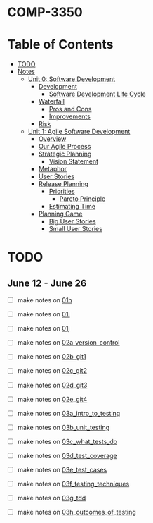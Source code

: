 # COMP-3350
Table of Contents
=================
* [TODO](#TODO)
* [Notes](Notes)
  * [Unit 0: Software Development](Notes/unit_0_software_development.md)
    * [Development](Notes/unit_0_software_development.md#development)
      * [Software Development Life Cycle](Notes/unit_0_software_development.md#software-development-life-cycle)
    * [Waterfall](Notes/unit_0_software_development.md#waterfall)
      * [Pros and Cons](Notes/unit_0_software_development.md#pros-and-cons)
      * [Improvements](Notes/unit_0_software_development.md#improvements)
    * [Risk](Notes/unit_0_software_development.md#risk)
  * [Unit 1: Agile Software Development](Notes/unit_1_agile.md)
    * [Overview](Notes/unit_1_agile.md#overview)
    * [Our Agile Process](Notes/unit_1_agile.md#our-agile-process)
    * [Strategic Planning](Notes/unit_1_agile.md#strategic-planning)
      * [Vision Statement](Notes/unit_1_agile.md#vision-statement)
    * [Metaphor](Notes/unit_1_agile.md#metaphor)
    * [User Stories](Notes/unit_1_agile.md#user-stories)
    * [Release Planning](Notes/unit_1_agile.md#release-planning)
      * [Priorities](Notes/unit_1_agile.md#priorities)
        * [Pareto Principle](Notes/unit_1_agile.md#pareto-principle-(80-20-rule))
      * [Estimating Time](Notes/unit_1_agile.md#estimating-time)
    * [Planning Game](Notes/unit_1_agile.md#planning-game)
      * [Big User Stories](Notes/unit_1_agile.md#big-user-stories)
      * [Small User Stories](Notes/unit_1_agile.md#small-user-stories)

# TODO 
## June 12 - June 26
- [ ] make notes on [01h](https://universityofmanitoba.desire2learn.com/d2l/le/content/375299/viewContent/1925559/View)
- [ ] make notes on [01i](https://universityofmanitoba.desire2learn.com/d2l/le/content/375299/viewContent/1925560/View)
- [ ] make notes on [01j](https://universityofmanitoba.desire2learn.com/d2l/le/content/375299/viewContent/1925561/View)
- [ ] make notes on [02a_version_control](https://universityofmanitoba.desire2learn.com/d2l/le/content/375299/viewContent/1925562/View)
- [ ] make notes on [02b_git1](https://universityofmanitoba.desire2learn.com/d2l/le/content/375299/viewContent/1925563/View)
- [ ] make notes on [02c_git2](https://universityofmanitoba.desire2learn.com/d2l/le/content/375299/viewContent/1925567/View)
- [ ] make notes on [02d_git3](https://universityofmanitoba.desire2learn.com/d2l/le/content/375299/viewContent/1925568/View)
- [ ] make notes on [02e_git4](https://universityofmanitoba.desire2learn.com/d2l/le/content/375299/viewContent/1925570/View)
- [ ] make notes on [03a_intro_to_testing](https://universityofmanitoba.desire2learn.com/d2l/le/content/375299/viewContent/1925583/View)
- [ ] make notes on [03b_unit_testing](https://universityofmanitoba.desire2learn.com/d2l/le/content/375299/viewContent/1925584/View)
- [ ] make notes on [03c_what_tests_do](https://universityofmanitoba.desire2learn.com/d2l/le/content/375299/viewContent/1925585/View)
- [ ] make notes on [03d_test_coverage](https://universityofmanitoba.desire2learn.com/d2l/le/content/375299/viewContent/1925586/View)
- [ ] make notes on [03e_test_cases](https://universityofmanitoba.desire2learn.com/d2l/le/content/375299/viewContent/1925587/View)
- [ ] make notes on [03f_testing_techniques](https://universityofmanitoba.desire2learn.com/d2l/le/content/375299/viewContent/1925589/View)
- [ ] make notes on [03g_tdd](https://universityofmanitoba.desire2learn.com/d2l/le/content/375299/viewContent/1925592/View)
- [ ] make notes on [03h_outcomes_of_testing](https://universityofmanitoba.desire2learn.com/d2l/le/content/375299/viewContent/1925593/View)

